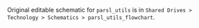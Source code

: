 Original editable schematic for `parsl_utils` is in
`Shared Drives > Technology > Schematics > parsl_utils_flowchart`.
